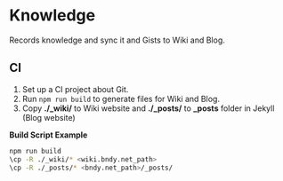 # Knowledge

Records knowledge and sync it and Gists to Wiki and Blog.

## CI

1. Set up a CI project about Git.
1. Run `npm run build` to generate files for Wiki and Blog.
1. Copy **./_wiki/** to Wiki website and **./_posts/** to **_posts** folder in Jekyll (Blog website)

**Build Script Example**

```bash
npm run build
\cp -R ./_wiki/* <wiki.bndy.net_path>
\cp -R ./_posts/* <bndy.net_path>/_posts/
```